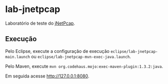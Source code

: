 # lab-jnetpcap

Laboratório de teste do [jNetPcap](http://jnetpcap.com).

## Execução

Pelo Eclipse, execute a configuração de execução `eclipse/lab-jnetpcap-main.launch` ou `eclipse/lab-jnetpcap-mvn-exec-java.launch`.

Pelo Maven, execute `mvn org.codehaus.mojo:exec-maven-plugin:1.3.2:java`.

Em seguida acesse <http://127.0.0.1:8080>.